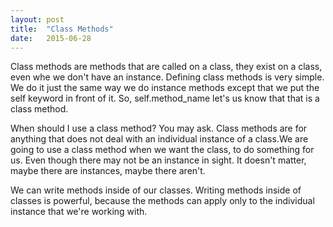 ```yaml
---
layout: post
title:  "Class Methods"
date:   2015-06-28
---
```


<p class="intro"><span class="dropcap">C</span>lass methods are methods that are called on a class, they exist on a class, even whe we don't have an instance. Defining class methods is very simple. We do it just the same way we do instance methods except that we put the self keyword in front of it. So, self.method_name let's us know that that is a class method.</p>

When should I use a class method? You may ask. Class methods are for anything that does not deal with an individual instance of a class.We are going to use a class method when we want the class, to do something for us. Even though there may not be an instance in sight. It doesn't matter, maybe there are instances, maybe there aren't.

We can write methods inside of our classes. Writing methods inside of classes is powerful, because the methods can apply only to the individual instance that we're working with.